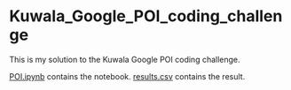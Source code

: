 # Kuwala_Google_POI_coding_challenge

This is my solution to the Kuwala Google POI coding challenge.

[POI.ipynb](https://github.com/EteimZ/Kuwala_Google_POI_coding_challenge/blob/main/POI.ipynb) contains the notebook.
[results.csv](https://github.com/EteimZ/Kuwala_Google_POI_coding_challenge/blob/main/results.csv) contains the result.
